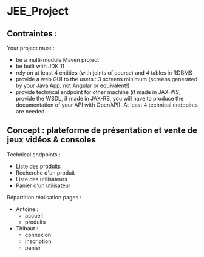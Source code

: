 # JEE_Project

## Contraintes :
Your project must :
- be a multi-module Maven project
- be built with JDK 11
- rely on at least 4 entities (with joints of course) and 4 tables in RDBMS
- provide a web GUI to the users : 3 screens minimum (screens generated by your Java App, not Angular or equivalent!)
- provide technical endpoint for other machine (if made in JAX-WS, provide the WSDL, if made in JAX-RS, you will have to produce the documentation of your API with OpenAPI). At least 4 technical endpoints are needed

## Concept : plateforme de présentation et vente de jeux vidéos & consoles
Technical endpoints :
- Liste des produits
- Recherche d'un produit
- Liste des utilisateurs
- Panier d'un utilisateur

Répartition réalisation pages :
- Antoine :
  - accueil
  - produits
- Thibaut :
  - connexion
  - inscription
  - panier
